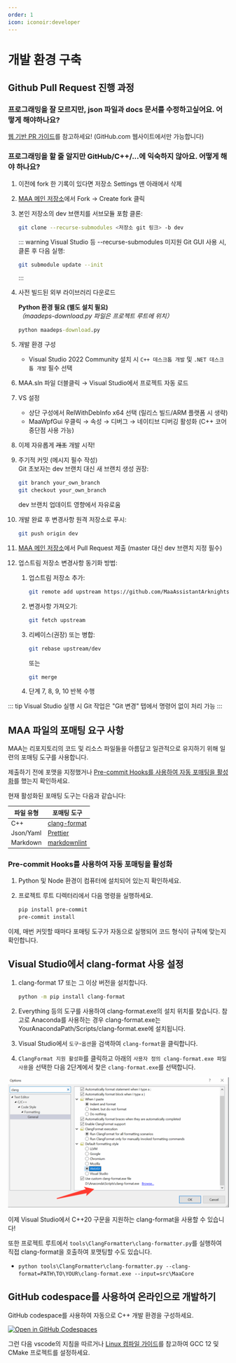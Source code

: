 ```yaml
---
order: 1
icon: iconoir:developer
---
```


# 개발 환경 구축

## Github Pull Request 진행 과정

### 프로그래밍을 잘 모르지만, json 파일과 docs 문서를 수정하고싶어요. 어떻게 해야하나요?

[웹 기반 PR 가이드](./pr-tutorial.md)를 참고하세요! (GitHub.com 웹사이트에서만 가능합니다)

### 프로그래밍을 할 줄 알지만 GitHub/C++/...에 익숙하지 않아요. 어떻게 해야 하나요?

1. 이전에 fork 한 기록이 있다면 저장소 Settings 맨 아래에서 삭제
2. [MAA 메인 저장소](https://github.com/MaaAssistantArknights/MaaAssistantArknights)에서 Fork → Create fork 클릭
3. 본인 저장소의 dev 브랜치를 서브모듈 포함 클론:

    ```bash
    git clone --recurse-submodules <저장소 git 링크> -b dev
    ```

    ::: warning
    Visual Studio 등 --recurse-submodules 미지원 Git GUI 사용 시, 클론 후 다음 실행:

    ```bash
    git submodule update --init
    ```

    :::

4. 사전 빌드된 외부 라이브러리 다운로드

    **Python 환경 필요 (별도 설치 필요)**  
    _（maadeps-download.py 파일은 프로젝트 루트에 위치）_

    ```cmd
    python maadeps-download.py
    ```

5. 개발 환경 구성

    - Visual Studio 2022 Community 설치 시 `C++ 데스크톱 개발` 및 `.NET 데스크톱 개발` 필수 선택

6. MAA.sln 파일 더블클릭 → Visual Studio에서 프로젝트 자동 로드
7. VS 설정

    - 상단 구성에서 RelWithDebInfo x64 선택 (릴리스 빌드/ARM 플랫폼 시 생략)
    - MaaWpfGui 우클릭 → 속성 → 디버그 → 네이티브 디버깅 활성화 (C++ 코어 중단점 사용 가능)

8. 이제 자유롭게 ~~개조~~ 개발 시작!
9. 주기적 커밋 (메시지 필수 작성)  
   Git 초보자는 dev 브랜치 대신 새 브랜치 생성 권장:

    ```bash
    git branch your_own_branch
    git checkout your_own_branch
    ```

    dev 브랜치 업데이트 영향에서 자유로움

10. 개발 완료 후 변경사항 원격 저장소로 푸시:

    ```bash
    git push origin dev
    ```

11. [MAA 메인 저장소](https://github.com/MaaAssistantArknights/MaaAssistantArknights)에서 Pull Request 제출 (master 대신 dev 브랜치 지정 필수)
12. 업스트림 저장소 변경사항 동기화 방법:

    1. 업스트림 저장소 추가:

        ```bash
        git remote add upstream https://github.com/MaaAssistantArknights/MaaAssistantArknights.git
        ```

    2. 변경사항 가져오기:

        ```bash
        git fetch upstream
        ```

    3. 리베이스(권장) 또는 병합:

        ```bash
        git rebase upstream/dev
        ```

        또는

        ```bash
        git merge
        ```

    4. 단계 7, 8, 9, 10 반복 수행

::: tip
Visual Studio 실행 시 Git 작업은 "Git 변경" 탭에서 명령어 없이 처리 가능
:::

## MAA 파일의 포매팅 요구 사항

MAA는 리포지토리의 코드 및 리소스 파일들을 아름답고 일관적으로 유지하기 위해 일련의 포매팅 도구를 사용합니다.

제출하기 전에 포맷을 지정했거나 [Pre-commit Hooks를 사용하여 자동 포매팅을 활성화](#pre-commit-hooks를-사용하여-자동-포매팅을-활성화)를 했는지 확인하세요.

현재 활성화된 포매팅 도구는 다음과 같습니다:

| 파일 유형 | 포매팅 도구 |
| --- | --- |
| C++ | [clang-format](https://clang.llvm.org/docs/ClangFormat.html) |
| Json/Yaml | [Prettier](https://prettier.io/) |
| Markdown | [markdownlint](https://github.com/DavidAnson/markdownlint-cli2) |

### Pre-commit Hooks를 사용하여 자동 포매팅을 활성화

1. Python 및 Node 환경이 컴퓨터에 설치되어 있는지 확인하세요.

2. 프로젝트 루트 디렉터리에서 다음 명령을 실행하세요.

    ```bash
    pip install pre-commit
    pre-commit install
    ```

이제, 매번 커밋할 때마다 포매팅 도구가 자동으로 실행되어 코드 형식이 규칙에 맞는지 확인합니다.

## Visual Studio에서 clang-format 사용 설정

1. clang-format 17 또는 그 이상 버전을 설치합니다.

    ```bash
    python -m pip install clang-format
    ```

2. Everything 등의 도구를 사용하여 clang-format.exe의 설치 위치를 찾습니다. 참고로 Anaconda를 사용하는 경우 clang-format.exe는 YourAnacondaPath/Scripts/clang-format.exe에 설치됩니다.

3. Visual Studio에서 `도구`-`옵션`을 검색하여 `clang-format`을 클릭합니다.
4. `ClangFormat 지원 활성화`를 클릭하고 아래의 `사용자 정의 clang-format.exe 파일 사용`을 선택한 다음 2단계에서 찾은 `clang-format.exe`를 선택합니다.

![Visual Studio에서 clang-format 사용 설정](/images/zh-cn/development-enable-vs-clang-format.png)

이제 Visual Studio에서 C++20 구문을 지원하는 clang-format을 사용할 수 있습니다!

또한 프로젝트 루트에서 `tools\ClangFormatter\clang-formatter.py`를 실행하여 직접 clang-format을 호출하여 포맷팅할 수도 있습니다.

- `python tools\ClangFormatter\clang-formatter.py --clang-format=PATH\TO\YOUR\clang-format.exe --input=src\MaaCore`

## GitHub codespace를 사용하여 온라인으로 개발하기

GitHub codespace를 사용하여 자동으로 C++ 개발 환경을 구성하세요.

[![Open in GitHub Codespaces](https://github.com/codespaces/badge.svg?color=green)](https://codespaces.new/MaaAssistantArknights/MaaAssistantArknights)

그런 다음 vscode의 지침을 따르거나 [Linux 컴파일 가이드](./linux-tutorial.md)를 참고하여 GCC 12 및 CMake 프로젝트를 설정하세요.
